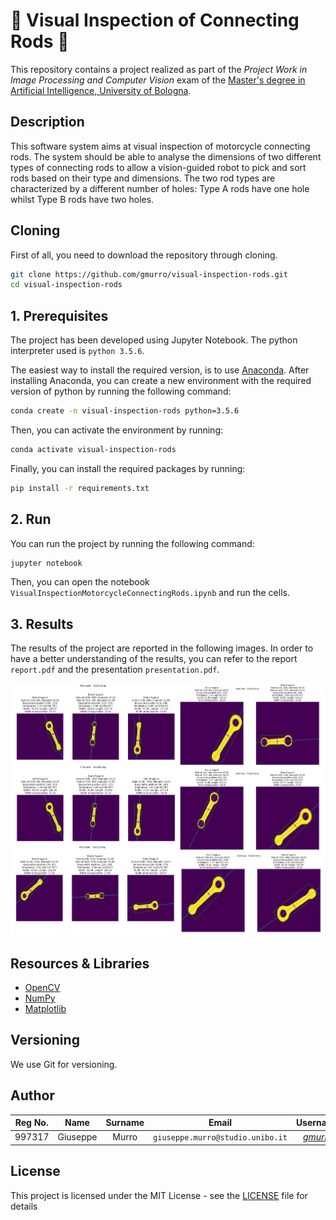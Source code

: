 # 🔧 Visual Inspection of Connecting Rods 🔎

This repository contains a project realized as part of the *Project Work in Image Processing and Computer Vision* exam of the [Master's degree in Artificial Intelligence, University of Bologna](https://corsi.unibo.it/2cycle/artificial-intelligence).

## Description
This software system aims at visual inspection of motorcycle connecting rods. The system should be able to analyse the dimensions of two different types of connecting rods to allow a vision-guided robot to pick and sort rods based on their type and dimensions. The two rod types are characterized by a different number of holes: Type A rods have one hole whilst Type B rods have two holes.


## Cloning

First of all, you need to download the repository through cloning.

```sh
git clone https://github.com/gmurro/visual-inspection-rods.git
cd visual-inspection-rods
```

## **1. Prerequisites**

The project has been developed using Jupyter Notebook.
The python interpreter used is `python 3.5.6`.


The easiest way to install the required version, is to use [Anaconda](https://www.anaconda.com/distribution/).
After installing Anaconda, you can create a new environment with the required version of python by running the following command:

```sh
conda create -n visual-inspection-rods python=3.5.6
```

Then, you can activate the environment by running:

```sh
conda activate visual-inspection-rods
```

Finally, you can install the required packages by running:

```sh
pip install -r requirements.txt
```

## **2. Run**
You can run the project by running the following command:

```sh
jupyter notebook
```

Then, you can open the notebook `VisualInspectionMotorcycleConnectingRods.ipynb` and run the cells.

## **3. Results**
The results of the project are reported in the following images.
In order to have a better understanding of the results, you can refer to the report `report.pdf` and the presentation `presentation.pdf`.

![Results](./report/assets/img/task1-results.png)
## Resources & Libraries

- [OpenCV](https://opencv.org/)
- [NumPy](https://numpy.org/)
- [Matplotlib](https://matplotlib.org/)


## Versioning

We use Git for versioning.



## Author

| Reg No. |   Name    |  Surname  |                 Email                  |                       Username                        |
| :-----: | :-------: | :-------: | :------------------------------------: | :---------------------------------------------------: |
|  997317 | Giuseppe  |    Murro  |    `giuseppe.murro@studio.unibo.it`    |         [_gmurro_](https://github.com/gmurro)         |



## License

This project is licensed under the MIT License - see the [LICENSE](./LICENSE) file for details